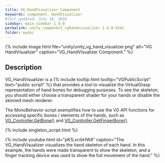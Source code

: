 ```yaml
---
title: VG_HandVisualizer Component
keywords: component, HandVisualizer
#last_updated: July 16, 2016
sidebar: main_sidebar_1_4_0
permalink: unity_component_vghandvisualizer.1.4.0.html
folder: mydoc
---
```


{% include image.html file="unity/unity_vg_hand_visualizer.png" alt="VG HandVisualizer" caption="VG_HandVisualizer Component." %}

## Description

VG_HandVisualizer is a {% include tooltip.html tooltip="VGPublicScript" text="public script" %} that provides a tool to visualize the VirtualGrasp representation of hand bones for debugging purposes. To see the skeleton, you should either choose a transparent shader for your hands or disable the skinned mesh renderer. 

The MonoBehavior script exemplifies how to use the VG API functions for accessing specific bones / elements of the hands, such as [VG_Controller.GetBone()](virtualgrasp_unityapi.1.4.0.html#getbone) and [VG_Controller.GetFingerBone()](virtualgrasp_unityapi.1.4.0.html#getfingerbone).

{% include singleton_script.html %}

{% include youtube.html id="pK1LxrrbHW4" caption="The VG_HandVisualizer visualizes the hand skeleton of each hand. In this example, the hands were made transparent to show the skeleton, and a finger tracking device was used to show the full movement of the hand." %}
